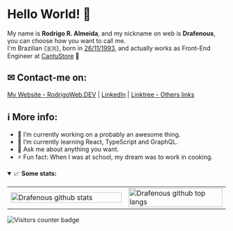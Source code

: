 # Hello World! 👋
My name is <b>Rodrigo R. Almeida</b>, and my nickname on web is <b>Drafenous</b>, you can choose how you want to call me.<br/>
I'm Brazilian (🇧🇷), born in <ins>26/11/1993</ins>, and actually works as Front-End Engineer at [CantuStore](https://www.cantustore.com.br/) 💼

## ✉ Contact-me on:<br/>
[My Website - RodrigoWeb.DEV](https://www.rodrigoweb.dev) | [LinkedIn](https://www.linkedin.com/in/rodrigorobertoalmeida/) | [Linktree - Others links](https://linktr.ee/rodrigo_draf)

## ℹ️ More info:
- 🔭 I’m currently working on a probably an awesome thing.
- 🌱 I’m currently learning React, TypeScript and GraphQL.
- 💬 Ask me about anything you want.
- ⚡ Fun fact: When I was at school, my dream was to work in cooking.

<details open>
  <summary>📈 <strong>Some stats:</strong></summary>
  <table width="100%">
    <tr>
      <td width="54%">
        <img alt="Drafenous github stats" width="100%" src="https://github-readme-stats.vercel.app/api?username=drafenous&show_icons=true" />
      </td>
      <td width="46%">
        <img alt="Drafenous github top langs" width="100%" src="https://github-readme-stats.vercel.app/api/top-langs/?username=drafenous&layout=compact" />
      </td>
    </tr>
  </table>
  <img src="https://visitor-badge.glitch.me/badge?page_id=drafenous" alt="Visitors counter badge" />
</details>


<!--
**drafenous/drafenous** is a ✨ _special_ ✨ repository because its `README.md` (this file) appears on your GitHub profile.

Here are some ideas to get you started:

- 🔭 I’m currently working on ...
- 🌱 I’m currently learning ...
- 👯 I’m looking to collaborate on ...
- 🤔 I’m looking for help with ...
- 💬 Ask me about ...
- 📫 How to reach me: ...
- 😄 Pronouns: ...
- ⚡ Fun fact: ...
-->
